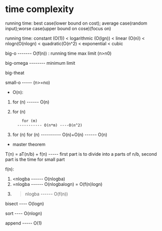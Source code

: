 # time complexity

running time: best case(lower bound on cost); average case(random input);worse case(upper bound on cose)(focus on)

running time: constant (O(1)) < logarithmic (O(lgn)) < linear (O(n)) < nlogn(O(nlogn) < quadratic(O(n^2) < exponential < cubic

big-o ------- O(f(n)) : running time max limit (n>n0)

big-omega -------- minimum limit

big-theat

small-o ----- (n>=no)

- O(n): 

1. for (n) ------ O(n)

2. for (n) 
            
           for (m) 
         ----------- O(n*m) ----O(n^2)

3. for (n)
for (n) 
---------- O(n)+O(n) ------ O(n)

- master theorem

T(n) = aT(n/b) + f(n) ----- first part is to divide into a parts of n/b, second part is the time for small part 

f(n):
1. <nlogba ------ O(nlogba)
2. =nlogba ------ O(nlogbalogn) = O(f(n)logn)
3. >nlogba ------ O(f(n))

bisect ---- O(logn)

sort ---- O(nlogn)

append ----- O(1)



